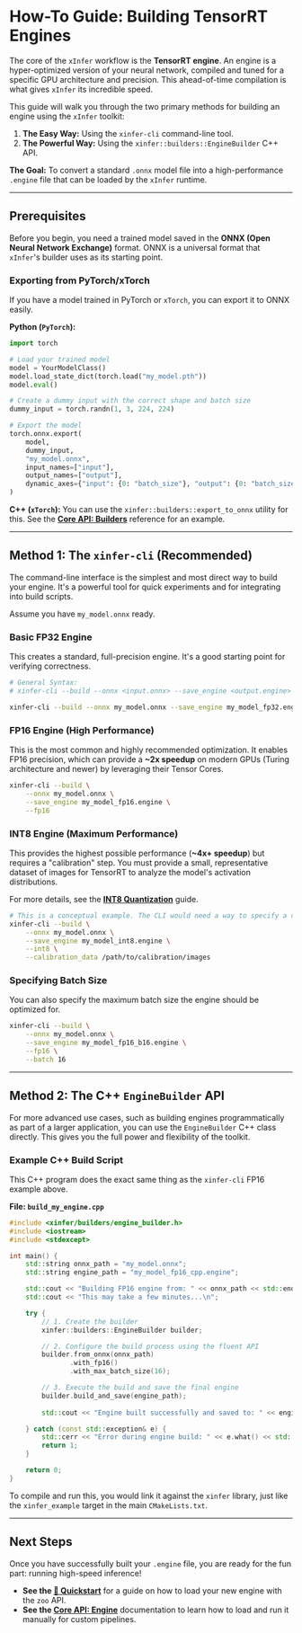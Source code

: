 # How-To Guide: Building TensorRT Engines

The core of the `xInfer` workflow is the **TensorRT engine**. An engine is a hyper-optimized version of your neural network, compiled and tuned for a specific GPU architecture and precision. This ahead-of-time compilation is what gives `xInfer` its incredible speed.

This guide will walk you through the two primary methods for building an engine using the `xInfer` toolkit:

1.  **The Easy Way:** Using the `xinfer-cli` command-line tool.
2.  **The Powerful Way:** Using the `xinfer::builders::EngineBuilder` C++ API.

**The Goal:** To convert a standard `.onnx` model file into a high-performance `.engine` file that can be loaded by the `xInfer` runtime.

---

## Prerequisites

Before you begin, you need a trained model saved in the **ONNX (Open Neural Network Exchange)** format. ONNX is a universal format that `xInfer`'s builder uses as its starting point.

### Exporting from PyTorch/xTorch

If you have a model trained in PyTorch or `xTorch`, you can export it to ONNX easily.

**Python (`PyTorch`):**
```python
import torch

# Load your trained model
model = YourModelClass()
model.load_state_dict(torch.load("my_model.pth"))
model.eval()

# Create a dummy input with the correct shape and batch size
dummy_input = torch.randn(1, 3, 224, 224)

# Export the model
torch.onnx.export(
    model,
    dummy_input,
    "my_model.onnx",
    input_names=["input"],
    output_names=["output"],
    dynamic_axes={"input": {0: "batch_size"}, "output": {0: "batch_size"}}
)
```

**C++ (`xTorch`):**
You can use the `xinfer::builders::export_to_onnx` utility for this. See the **[Core API: Builders](../core-api/builders.md)** reference for an example.

---

## Method 1: The `xinfer-cli` (Recommended)

The command-line interface is the simplest and most direct way to build your engine. It's a powerful tool for quick experiments and for integrating into build scripts.

Assume you have `my_model.onnx` ready.

### Basic FP32 Engine

This creates a standard, full-precision engine. It's a good starting point for verifying correctness.

```bash
# General Syntax:
# xinfer-cli --build --onnx <input.onnx> --save_engine <output.engine>

xinfer-cli --build --onnx my_model.onnx --save_engine my_model_fp32.engine
```

### **FP16 Engine (High Performance)**

This is the most common and highly recommended optimization. It enables FP16 precision, which can provide a **~2x speedup** on modern GPUs (Turing architecture and newer) by leveraging their Tensor Cores.

```bash
xinfer-cli --build \
    --onnx my_model.onnx \
    --save_engine my_model_fp16.engine \
    --fp16
```

### INT8 Engine (Maximum Performance)

This provides the highest possible performance (**~4x+ speedup**) but requires a "calibration" step. You must provide a small, representative dataset of images for TensorRT to analyze the model's activation distributions.

For more details, see the **[INT8 Quantization](./int8-quantization.md)** guide.

```bash
# This is a conceptual example. The CLI would need a way to specify a calibrator.
xinfer-cli --build \
    --onnx my_model.onnx \
    --save_engine my_model_int8.engine \
    --int8 \
    --calibration_data /path/to/calibration/images
```

### Specifying Batch Size

You can also specify the maximum batch size the engine should be optimized for.

```bash
xinfer-cli --build \
    --onnx my_model.onnx \
    --save_engine my_model_fp16_b16.engine \
    --fp16 \
    --batch 16
```

---

## Method 2: The C++ `EngineBuilder` API

For more advanced use cases, such as building engines programmatically as part of a larger application, you can use the `EngineBuilder` C++ class directly. This gives you the full power and flexibility of the toolkit.

### Example C++ Build Script

This C++ program does the exact same thing as the `xinfer-cli` FP16 example above.

**File: `build_my_engine.cpp`**
```cpp
#include <xinfer/builders/engine_builder.h>
#include <iostream>
#include <stdexcept>

int main() {
    std::string onnx_path = "my_model.onnx";
    std::string engine_path = "my_model_fp16_cpp.engine";

    std::cout << "Building FP16 engine from: " << onnx_path << std::endl;
    std::cout << "This may take a few minutes...\n";

    try {
        // 1. Create the builder
        xinfer::builders::EngineBuilder builder;

        // 2. Configure the build process using the fluent API
        builder.from_onnx(onnx_path)
               .with_fp16()
               .with_max_batch_size(16);

        // 3. Execute the build and save the final engine
        builder.build_and_save(engine_path);
        
        std::cout << "Engine built successfully and saved to: " << engine_path << std::endl;

    } catch (const std::exception& e) {
        std::cerr << "Error during engine build: " << e.what() << std::endl;
        return 1;
    }

    return 0;
}
```

To compile and run this, you would link it against the `xinfer` library, just like the `xinfer_example` target in the main `CMakeLists.txt`.

---

## Next Steps

Once you have successfully built your `.engine` file, you are ready for the fun part: running high-speed inference!

- **See the [🚀 Quickstart](./quickstart.md)** for a guide on how to load your new engine with the `zoo` API.
- **See the [Core API: Engine](./core-api/engine.md)** documentation to learn how to load and run it manually for custom pipelines.
